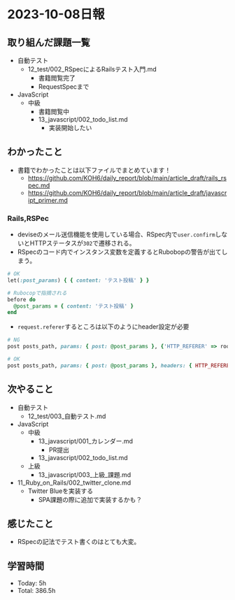 # 2023-10-08日報

## 取り組んだ課題一覧
* 自動テスト
  * 12_test/002_RSpecによるRailsテスト入門.md
    * 書籍閲覧完了
    * RequestSpecまで
* JavaScript
  * 中級
    * 書籍閲覧中
    * 13_javascript/002_todo_list.md
      * 実装開始したい

## わかったこと
* 書籍でわかったことは以下ファイルでまとめています！
  * https://github.com/KOH6/daily_report/blob/main/article_draft/rails_rspec.md
  * https://github.com/KOH6/daily_report/blob/main/article_draft/javascript_primer.md

### Rails,RSPec
* deviseのメール送信機能を使用している場合、RSpec内で`user.confirm`しないとHTTPステータスが`302`で遷移される。
* RSpecのコード内でインスタンス変数を定義するとRubobopの警告が出てしまう。
```rb
# OK
let(:post_params) { { content: 'テスト投稿' } }

# Rubocopで指摘される
before do
  @post_params = { content: 'テスト投稿' }
end
```

* `request.referer`するところは以下のようにheader設定が必要
```rb
# NG
post posts_path, params: { post: @post_params }, {'HTTP_REFERER' => root_path}

# OK
post posts_path, params: { post: @post_params }, headers: { HTTP_REFERER: root_path }
```

## 次やること
* 自動テスト
  * 12_test/003_自動テスト.md
* JavaScript
  * 中級
    * 13_javascript/001_カレンダー.md
      * PR提出
    * 13_javascript/002_todo_list.md
  * 上級
    * 13_javascript/003_上級_課題.md
* 11_Ruby_on_Rails/002_twitter_clone.md
  * Twitter Blueを実装する
    * SPA課題の際に追加で実装するかも？

## 感じたこと
* RSpecの記法でテスト書くのはとても大変。

## 学習時間
* Today: 5h
* Total: 386.5h